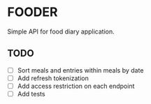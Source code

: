 # FOODER

Simple API for food diary application.

## TODO

- [ ] Sort meals and entries within meals by date
- [ ] Add refresh tokenization
- [ ] Add access restriction on each endpoint
- [ ] Add tests
